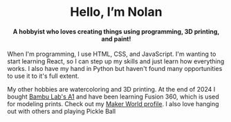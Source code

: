 <h1 align="center">Hello, I’m Nolan</h1>
<h4 align="center">A hobbyist who loves creating things using programming, 3D printing, and paint!</h4>

When I'm programming, I use HTML, CSS, and JavaScript. I'm wanting to start learning React, so I can step up my skills and just learn how everything works. I also have my hand in Python but haven't found many opportunities to use it to it's full extent. 

My other hobbies are watercoloring and 3D printing. At the end of 2024 I bought [Bambu Lab's A1](https://bambulab.com/a1) and have been learning Fusion 360, which is used for modeling prints. Check out my [Maker World profile](). I also love hanging out with others and playing Pickle Ball
